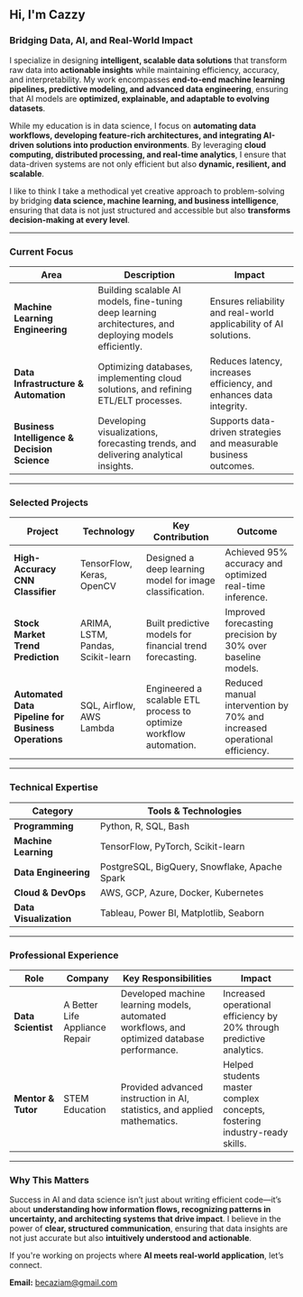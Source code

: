 ## **Hi, I'm Cazzy**  

### **Bridging Data, AI, and Real-World Impact**  
 
I specialize in designing **intelligent, scalable data solutions** that transform raw data into **actionable insights** while maintaining efficiency, accuracy, and interpretability. My work encompasses **end-to-end machine learning pipelines, predictive modeling, and advanced data engineering**, ensuring that AI models are **optimized, explainable, and adaptable to evolving datasets**.  

While my education is in data science, I focus on **automating data workflows, developing feature-rich architectures, and integrating AI-driven solutions into production environments**. By leveraging **cloud computing, distributed processing, and real-time analytics**, I ensure that data-driven systems are not only efficient but also **dynamic, resilient, and scalable**.  

I like to think I take a methodical yet creative approach to problem-solving by bridging **data science, machine learning, and business intelligence**, ensuring that data is not just structured and accessible but also **transforms decision-making at every level**. 

---

### **Current Focus**  

| **Area** | **Description** | **Impact** |
|----------|---------------|-----------|
| **Machine Learning Engineering** | Building scalable AI models, fine-tuning deep learning architectures, and deploying models efficiently. | Ensures reliability and real-world applicability of AI solutions. |
| **Data Infrastructure & Automation** | Optimizing databases, implementing cloud solutions, and refining ETL/ELT processes. | Reduces latency, increases efficiency, and enhances data integrity. |
| **Business Intelligence & Decision Science** | Developing visualizations, forecasting trends, and delivering analytical insights. | Supports data-driven strategies and measurable business outcomes. |

---

### **Selected Projects**  

| **Project** | **Technology** | **Key Contribution** | **Outcome** |
|------------|--------------|---------------------|-----------|
| **High-Accuracy CNN Classifier** | TensorFlow, Keras, OpenCV | Designed a deep learning model for image classification. | Achieved 95% accuracy and optimized real-time inference. |
| **Stock Market Trend Prediction** | ARIMA, LSTM, Pandas, Scikit-learn | Built predictive models for financial trend forecasting. | Improved forecasting precision by 30% over baseline models. |
| **Automated Data Pipeline for Business Operations** | SQL, Airflow, AWS Lambda | Engineered a scalable ETL process to optimize workflow automation. | Reduced manual intervention by 70% and increased operational efficiency. |

---

### **Technical Expertise**  

| **Category** | **Tools & Technologies** |
|-------------|--------------------------|
| **Programming** | Python, R, SQL, Bash |
| **Machine Learning** | TensorFlow, PyTorch, Scikit-learn |
| **Data Engineering** | PostgreSQL, BigQuery, Snowflake, Apache Spark |
| **Cloud & DevOps** | AWS, GCP, Azure, Docker, Kubernetes |
| **Data Visualization** | Tableau, Power BI, Matplotlib, Seaborn |

---

### **Professional Experience**  

| **Role** | **Company** | **Key Responsibilities** | **Impact** |
|---------|------------|------------------------|------------|
| **Data Scientist** | A Better Life Appliance Repair | Developed machine learning models, automated workflows, and optimized database performance. | Increased operational efficiency by 20% through predictive analytics. |
| **Mentor & Tutor** | STEM Education | Provided advanced instruction in AI, statistics, and applied mathematics. | Helped students master complex concepts, fostering industry-ready skills. |

---

### **Why This Matters**  

Success in AI and data science isn’t just about writing efficient code—it’s about **understanding how information flows, recognizing patterns in uncertainty, and architecting systems that drive impact**. I believe in the power of **clear, structured communication**, ensuring that data insights are not just accurate but also **intuitively understood and actionable**.  

If you're working on projects where **AI meets real-world application**, let’s connect.  

 **Email:** becaziam@gmail.com  
 



